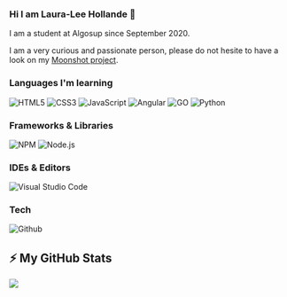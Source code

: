 ### Hi I am Laura-Lee Hollande 👋

I am a student at Algosup since September 2020.

I am a very curious and passionate person, please do not hesite to have a look on my [Moonshot project](https://github.com/lauraleehollande/My-Moonshot-Project).

### Languages I'm learning

![HTML5](https://img.shields.io/badge/-HTML5-%23E44D27?style=for-the-badge&logo=html5&logoColor=ffffff)
![CSS3](https://img.shields.io/badge/-CSS3-%231572B6?style=for-the-badge&logo=css3&logoColor=ffffff)
![JavaScript](https://img.shields.io/badge/JAVASCRIPT-323330?style=for-the-badge&logo=javascript&logoColor=F7DF1E)
![Angular](https://img.shields.io/badge/-angular-%231572B6?style=for-the-badge&logo=angular&logoColor=ffffff)
![GO](https://img.shields.io/badge/-go-%231572B6?style=for-the-badge&logo=go&logoColor=ffffff)
![Python](https://img.shields.io/badge/-python-%231572B6?style=for-the-badge&logo=python&logoColor=ffffff)

### Frameworks & Libraries
![NPM](https://img.shields.io/badge/-npm-%231572B6?style=for-the-badge&logo=npm&logoColor=ffffff)
![Node.js](https://img.shields.io/badge/-node.js-%231572B6?style=for-the-badge&logo=node.js&logoColor=ffffff)

### IDEs & Editors

![Visual Studio Code](https://img.shields.io/badge/Visual%20Studio%20Code-0078d7.svg?style=for-the-badge&logo=visual-studio-code&logoColor=white)

### Tech

![Github](https://img.shields.io/badge/-Github-%181717?style=for-the-badge&logo=github&logoColor=ffffff)

##  ⚡ My GitHub Stats

<img align="left"  src="https://github-readme-stats.vercel.app/api?username=lauraleehollande&show_icons=true&count_private=true&theme=gruvbox" />
